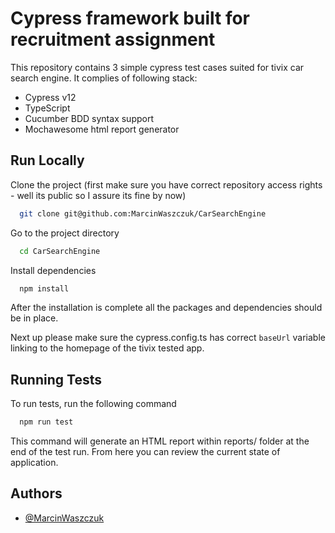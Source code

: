 # Cypress framework built for recruitment assignment
This repository contains 3 simple cypress test cases suited for tivix car search engine. 
It complies of following stack:
 - Cypress v12
 - TypeScript
 - Cucumber BDD syntax support
 - Mochawesome html report generator

## Run Locally

Clone the project (first make sure you have correct repository access rights - well its public so I assure its fine by now)

```bash
  git clone git@github.com:MarcinWaszczuk/CarSearchEngine
```

Go to the project directory

```bash
  cd CarSearchEngine
```

Install dependencies

```bash
  npm install
```
After the installation is complete all the packages and dependencies should be in place. 

Next up please make sure the cypress.config.ts has correct ```baseUrl``` variable linking to the homepage of the tivix tested app.
    
## Running Tests

To run tests, run the following command

```bash
  npm run test
```

This command will generate an HTML report within reports/ folder at the end of the test run. From here you can review the current state of application.
## Authors

- [@MarcinWaszczuk](https://www.github.com/MarcinWaszczuk)

